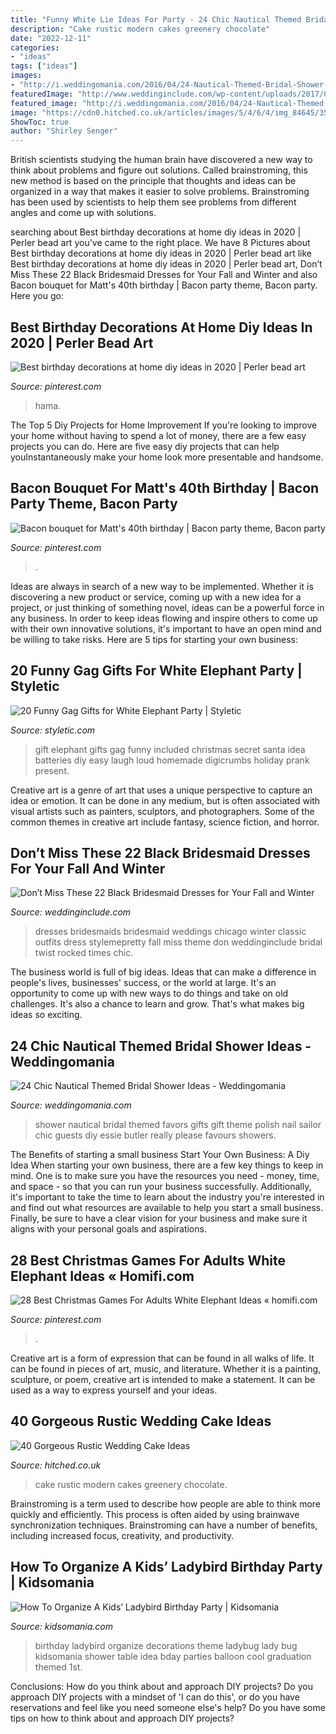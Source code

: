 ```yaml
---
title: "Funny White Lie Ideas For Party - 24 Chic Nautical Themed Bridal Shower Ideas"
description: "Cake rustic modern cakes greenery chocolate"
date: "2022-12-11"
categories:
- "ideas"
tags: ["ideas"]
images:
- "http://i.weddingomania.com/2016/04/24-Nautical-Themed-Bridal-Shower-Ideas-16.jpg"
featuredImage: "http://www.weddinginclude.com/wp-content/uploads/2017/06/Black-and-white-wedding-party.-Gorgeous-shot.jpg"
featured_image: "http://i.weddingomania.com/2016/04/24-Nautical-Themed-Bridal-Shower-Ideas-16.jpg"
image: "https://cdn0.hitched.co.uk/articles/images/5/4/6/4/img_84645/35-rustic-wedding-cake-modern.jpg"
ShowToc: true
author: "Shirley Senger"
---
```



British scientists studying the human brain have discovered a new way to think about problems and figure out solutions. Called brainstroming, this new method is based on the principle that thoughts and ideas can be organized in a way that makes it easier to solve problems. Brainstroming has been used by scientists to help them see problems from different angles and come up with solutions.

	

		
searching about Best birthday decorations at home diy ideas in 2020 | Perler bead art you've came to the right place. We have 8 Pictures about Best birthday decorations at home diy ideas in 2020 | Perler bead art like Best birthday decorations at home diy ideas in 2020 | Perler bead art, Don’t Miss These 22 Black Bridesmaid Dresses for Your Fall and Winter and also Bacon bouquet for Matt&#039;s 40th birthday | Bacon party theme, Bacon party. Here you go:
		
    
## Best Birthday Decorations At Home Diy Ideas In 2020 | Perler Bead Art

<img loading=lazy src="https://i.pinimg.com/736x/3a/4d/7c/3a4d7c5556c1e18d6489892afacf10ca.jpg" onerror="this.onerror=null;this.src='https://tse1.mm.bing.net/th?id=OIP.x4FufX54mgzMlMRlz955lAAAAA&amp;pid=15.1';" alt="Best birthday decorations at home diy ideas in 2020 | Perler bead art">

_Source: pinterest.com_

>hama. 

	

The Top 5 Diy Projects for Home Improvement
If you're looking to improve your home without having to spend a lot of money, there are a few easy projects you can do. Here are five easy diy projects that can help youInstantaneously make your home look more presentable and handsome.

    
## Bacon Bouquet For Matt&#039;s 40th Birthday | Bacon Party Theme, Bacon Party

<img loading=lazy src="https://i.pinimg.com/736x/aa/f5/f8/aaf5f8c08b567f249200918f2a1a1b13--bacon-bouquet-party-plan.jpg" onerror="this.onerror=null;this.src='https://tse2.mm.bing.net/th?id=OIP.PCVhe8Rww0N340KrRBMNPgHaJ3&amp;pid=15.1';" alt="Bacon bouquet for Matt&#039;s 40th birthday | Bacon party theme, Bacon party">

_Source: pinterest.com_

>. 

	

Ideas are always in search of a new way to be implemented. Whether it is discovering a new product or service, coming up with a new idea for a project, or just thinking of something novel, ideas can be a powerful force in any business. In order to keep ideas flowing and inspire others to come up with their own innovative solutions, it's important to have an open mind and be willing to take risks. Here are 5 tips for starting your own business: 
    
## 20 Funny Gag Gifts For White Elephant Party | Styletic

<img loading=lazy src="https://styletic.com/wp-content/uploads/2015/11/gag-gifts/14-funny-gag-gifts.jpg" onerror="this.onerror=null;this.src='https://tse3.mm.bing.net/th?id=OIP.jDa6xjrXwxdpUwPpNGkw6QHaJ4&amp;pid=15.1';" alt="20 Funny Gag Gifts for White Elephant Party | Styletic">

_Source: styletic.com_

>gift elephant gifts gag funny included christmas secret santa idea batteries diy easy laugh loud homemade digicrumbs holiday prank present. 

	

Creative art is a genre of art that uses a unique perspective to capture an idea or emotion. It can be done in any medium, but is often associated with visual artists such as painters, sculptors, and photographers. Some of the common themes in creative art include fantasy, science fiction, and horror.

    
## Don’t Miss These 22 Black Bridesmaid Dresses For Your Fall And Winter

<img loading=lazy src="http://www.weddinginclude.com/wp-content/uploads/2017/06/Black-and-white-wedding-party.-Gorgeous-shot.jpg" onerror="this.onerror=null;this.src='https://tse2.mm.bing.net/th?id=OIP.Ck07mA2MG5WT0AIG-a6RmQHaJ4&amp;pid=15.1';" alt="Don’t Miss These 22 Black Bridesmaid Dresses for Your Fall and Winter">

_Source: weddinginclude.com_

>dresses bridesmaids bridesmaid weddings chicago winter classic outfits dress stylemepretty fall miss theme don weddinginclude bridal twist rocked times chic. 

	

The business world is full of big ideas. Ideas that can make a difference in people's lives, businesses' success, or the world at large. It's an opportunity to come up with new ways to do things and take on old challenges. It's also a chance to learn and grow. That's what makes big ideas so exciting.

    
## 24 Chic Nautical Themed Bridal Shower Ideas - Weddingomania

<img loading=lazy src="http://i.weddingomania.com/2016/04/24-Nautical-Themed-Bridal-Shower-Ideas-16.jpg" onerror="this.onerror=null;this.src='https://tse4.mm.bing.net/th?id=OIP.BpfLr8C96-lcXnBpI67ESwHaJ4&amp;pid=15.1';" alt="24 Chic Nautical Themed Bridal Shower Ideas - Weddingomania">

_Source: weddingomania.com_

>shower nautical bridal themed favors gifts gift theme polish nail sailor chic guests diy essie butler really please favours showers. 

	

The Benefits of starting a small business
Start Your Own Business: A Diy Idea 
When starting your own business, there are a few key things to keep in mind. One is to make sure you have the resources you need - money, time, and space - so that you can run your business successfully. Additionally, it's important to take the time to learn about the industry you're interested in and find out what resources are available to help you start a small business. Finally, be sure to have a clear vision for your business and make sure it aligns with your personal goals and aspirations.

    
## 28 Best Christmas Games For Adults White Elephant Ideas « Homifi.com

<img loading=lazy src="https://i.pinimg.com/736x/fb/36/f1/fb36f18615c85ba1c745b4ea5ba5c85b.jpg" onerror="this.onerror=null;this.src='https://tse2.mm.bing.net/th?id=OIP.lZn1NMnIch7CFit6HC2G9QHaLF&amp;pid=15.1';" alt="28 Best Christmas Games For Adults White Elephant Ideas « homifi.com">

_Source: pinterest.com_

>. 

	

Creative art is a form of expression that can be found in all walks of life. It can be found in pieces of art, music, and literature. Whether it is a painting, sculpture, or poem, creative art is intended to make a statement. It can be used as a way to express yourself and your ideas.

    
## 40 Gorgeous Rustic Wedding Cake Ideas

<img loading=lazy src="https://cdn0.hitched.co.uk/articles/images/5/4/6/4/img_84645/35-rustic-wedding-cake-modern.jpg" onerror="this.onerror=null;this.src='https://tse1.mm.bing.net/th?id=OIP.uZLdV6b-tRna8zPDSNvHwAHaJ4&amp;pid=15.1';" alt="40 Gorgeous Rustic Wedding Cake Ideas">

_Source: hitched.co.uk_

>cake rustic modern cakes greenery chocolate. 

	

Brainstroming is a term used to describe how people are able to think more quickly and efficiently. This process is often aided by using brainwave synchronization techniques. Brainstroming can have a number of benefits, including increased focus, creativity, and productivity.

    
## How To Organize A Kids’ Ladybird Birthday Party | Kidsomania

<img loading=lazy src="http://www.kidsomania.com/photos/Cool-Idea-To-Organize-Kids-Ladybird-Birthday-Party-3.jpg" onerror="this.onerror=null;this.src='https://tse1.mm.bing.net/th?id=OIP.dRp8O5_7ZFtBf1fnZLrn8gHaLG&amp;pid=15.1';" alt="How To Organize A Kids’ Ladybird Birthday Party | Kidsomania">

_Source: kidsomania.com_

>birthday ladybird organize decorations theme ladybug lady bug kidsomania shower table idea bday parties balloon cool graduation themed 1st. 

	

Conclusions: How do you think about and approach DIY projects?
Do you approach DIY projects with a mindset of 'I can do this', or do you have reservations and feel like you need someone else's help? Do you have some tips on how to think about and approach DIY projects?

